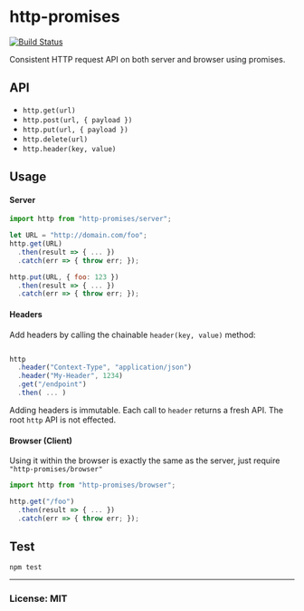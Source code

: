 # http-promises

[![Build Status](https://travis-ci.org/philcockfield/http-promises.svg)](https://travis-ci.org/philcockfield/http-promises)

Consistent HTTP request API on both server and browser using promises.


## API

- `http.get(url)`
- `http.post(url, { payload })`
- `http.put(url, { payload })`
- `http.delete(url)`
- `http.header(key, value)`


## Usage
#### Server

```js
import http from "http-promises/server";

let URL = "http://domain.com/foo";
http.get(URL)
  .then(result => { ... })
  .catch(err => { throw err; });

http.put(URL, { foo: 123 })
  .then(result => { ... })
  .catch(err => { throw err; });

```

#### Headers
Add headers by calling the chainable `header(key, value)` method:
```js

http
  .header("Context-Type", "application/json")
  .header("My-Header", 1234)
  .get("/endpoint")
  .then( ... )

```

Adding headers is immutable. Each call to `header` returns a fresh API.  The root `http` API is not effected.



#### Browser (Client)
Using it within the browser is exactly the same as the server, just require `"http-promises/browser"`

```js
import http from "http-promises/browser";

http.get("/foo")
  .then(result => { ... })
  .catch(err => { throw err; });

```




## Test
    npm test




---
### License: MIT
